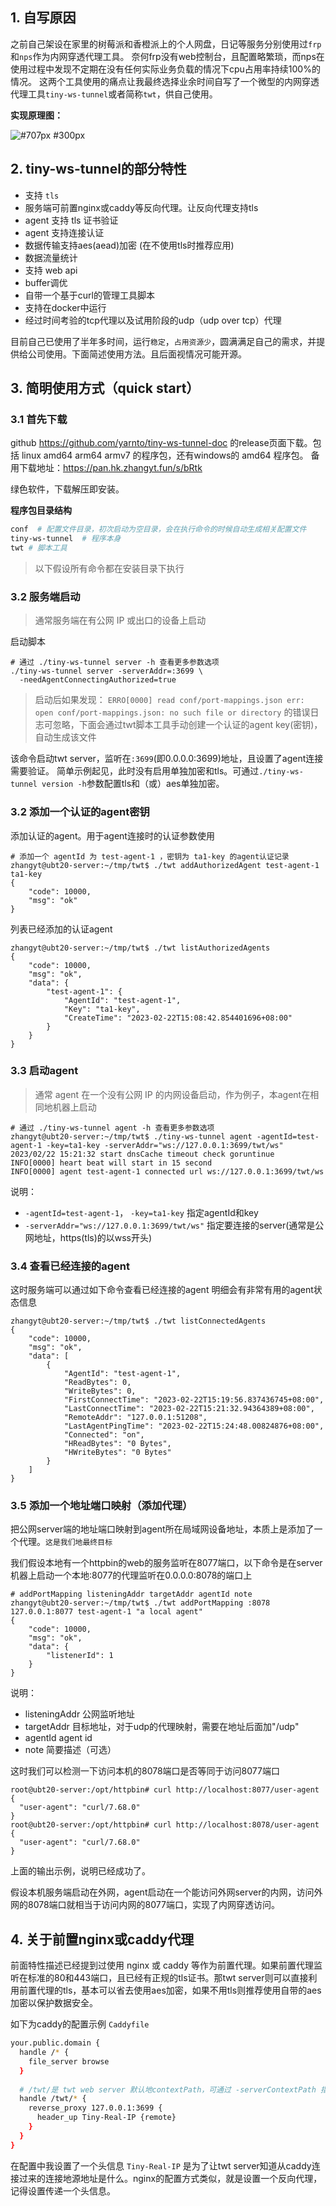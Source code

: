 ## 1. 自写原因

之前自己架设在家里的树莓派和香橙派上的个人网盘，日记等服务分别使用过`frp`和`nps`作为内网穿透代理工具。
奈何frp没有web控制台，且配置略繁琐，而nps在使用过程中发现不定期在没有任何实际业务负载的情况下cpu占用率持续100%的情况。
这两个工具使用的痛点让我最终选择业余时间自写了一个微型的内网穿透代理工具`tiny-ws-tunnel`或者简称`twt`，供自己使用。

**实现原理图：**

![#707px #300px](https://www.wavesxa.com/opendoc/attachment/278-schematic-diagram.jpg?id=59)

## 2. tiny-ws-tunnel的部分特性

- 支持 `tls`
- 服务端可前置nginx或caddy等反向代理。让反向代理支持tls
- agent 支持 tls 证书验证
- agent 支持连接认证
- 数据传输支持aes(aead)加密 (在不使用tls时推荐应用)
- 数据流量统计
- 支持 web api
- buffer调优
- 自带一个基于curl的管理工具脚本
- 支持在docker中运行
- 经过时间考验的tcp代理以及试用阶段的udp（udp over tcp）代理

目前自己已使用了半年多时间，运行`稳定`，`占用资源少`，圆满满足自己的需求，并提供给公司使用。下面简述使用方法。且后面视情况可能开源。

## 3. 简明使用方式（quick start）

### 3.1 首先下载

github https://github.com/yarnto/tiny-ws-tunnel-doc 的release页面下载。包括 linux amd64 arm64 armv7 的程序包，还有windows的 amd64 程序包。
备用下载地址：https://pan.hk.zhangyt.fun/s/bRtk

绿色软件，下载解压即安装。

**程序包目录结构**

```bash
conf  # 配置文件目录，初次启动为空目录，会在执行命令的时候自动生成相关配置文件
tiny-ws-tunnel  # 程序本身
twt # 脚本工具
```

> 以下假设所有命令都在安装目录下执行

### 3.2 服务端启动

> 通常服务端在有公网 IP 或出口的设备上启动

启动脚本

```shell
# 通过 ./tiny-ws-tunnel server -h 查看更多参数选项
./tiny-ws-tunnel server -serverAddr=:3699 \
  -needAgentConnectingAuthorized=true
```

> 启动后如果发现：
> `ERRO[0000] read conf/port-mappings.json err: open conf/port-mappings.json: no such file or directory`
> 的错误日志可忽略，下面会通过twt脚本工具手动创建一个认证的agent key(密钥)，自动生成该文件

该命令启动twt server，监听在`:3699`(即0.0.0.0:3699)地址，且设置了agent连接需要验证。
简单示例起见，此时没有启用单独加密和tls。可通过`./tiny-ws-tunnel version -h`参数配置tls和（或）aes单独加密。

### 3.2 添加一个认证的agent密钥

添加认证的agent。用于agent连接时的认证参数使用

```shell
# 添加一个 agentId 为 test-agent-1 ，密钥为 ta1-key 的agent认证记录
zhangyt@ubt20-server:~/tmp/twt$ ./twt addAuthorizedAgent test-agent-1 ta1-key
{
    "code": 10000,
    "msg": "ok"
}
```

列表已经添加的认证agent

```shell
zhangyt@ubt20-server:~/tmp/twt$ ./twt listAuthorizedAgents
{
    "code": 10000,
    "msg": "ok",
    "data": {
        "test-agent-1": {
            "AgentId": "test-agent-1",
            "Key": "ta1-key",
            "CreateTime": "2023-02-22T15:08:42.854401696+08:00"
        }
    }
}
```

### 3.3 启动agent

> 通常 agent 在一个没有公网 IP 的内网设备启动，作为例子，本agent在相同地机器上启动

```shell
# 通过 ./tiny-ws-tunnel agent -h 查看更多参数选项
zhangyt@ubt20-server:~/tmp/twt$ ./tiny-ws-tunnel agent -agentId=test-agent-1 -key=ta1-key -serverAddr="ws://127.0.0.1:3699/twt/ws"
2023/02/22 15:21:32 start dnsCache timeout check goruntinue
INFO[0000] heart beat will start in 15 second           
INFO[0000] agent test-agent-1 connected url ws://127.0.0.1:3699/twt/ws 
```

说明：

- `-agentId=test-agent-1`， `-key=ta1-key` 指定agentId和key
- `-serverAddr="ws://127.0.0.1:3699/twt/ws"` 指定要连接的server(通常是公网地址，https(tls)的以wss开头)


### 3.4 查看已经连接的agent

这时服务端可以通过如下命令查看已经连接的agent
明细会有非常有用的agent状态信息

```
zhangyt@ubt20-server:~/tmp/twt$ ./twt listConnectedAgents
{
    "code": 10000,
    "msg": "ok",
    "data": [
        {
            "AgentId": "test-agent-1",
            "ReadBytes": 0,
            "WriteBytes": 0,
            "FirstConnectTime": "2023-02-22T15:19:56.837436745+08:00",
            "LastConnectTime": "2023-02-22T15:21:32.94364389+08:00",
            "RemoteAddr": "127.0.0.1:51208",
            "LastAgentPingTime": "2023-02-22T15:24:48.00824876+08:00",
            "Connected": "on",
            "HReadBytes": "0 Bytes",
            "HWriteBytes": "0 Bytes"
        }
    ]
}
```

### 3.5 添加一个地址端口映射（添加代理）

把公网server端的地址端口映射到agent所在局域网设备地址，本质上是添加了一个代理。`这是我们地最终目标`

我们假设本地有一个httpbin的web的服务监听在8077端口，以下命令是在server机器上启动一个本地:8077的代理监听在0.0.0.0:8078的端口上

```shell
# addPortMapping listeningAddr targetAddr agentId note
zhangyt@ubt20-server:~/tmp/twt$ ./twt addPortMapping :8078 127.0.0.1:8077 test-agent-1 "a local agent"
{
    "code": 10000,
    "msg": "ok",
    "data": {
        "listenerId": 1
    }
}
```

说明：

- listeningAddr 公网监听地址
- targetAddr 目标地址，对于udp的代理映射，需要在地址后面加"/udp"
- agentId agent id
- note 简要描述（可选）

这时我们可以检测一下访问本机的8078端口是否等同于访问8077端口

```
root@ubt20-server:/opt/httpbin# curl http://localhost:8077/user-agent
{
  "user-agent": "curl/7.68.0"
}
root@ubt20-server:/opt/httpbin# curl http://localhost:8078/user-agent
{
  "user-agent": "curl/7.68.0"
}
```

上面的输出示例，说明已经成功了。

假设本机服务端启动在外网，agent启动在一个能访问外网server的内网，访问外网的8078端口就相当于访问内网的8077端口，实现了内网穿透访问。

## 4. 关于前置nginx或caddy代理

前面特性描述已经提到过使用 nginx 或 caddy 等作为前置代理。如果前置代理监听在标准的80和443端口，且已经有正规的tls证书。那twt server则可以直接利用前置代理的tls，基本可以省去使用aes加密，如果不用tls则推荐使用自带的aes加密以保护数据安全。

如下为caddy的配置示例 `Caddyfile`

```bash
your.public.domain {
  handle /* {
    file_server browse
  }
  
  # /twt/是 twt web server 默认地contextPath，可通过 -serverContextPath 指定别地
  handle /twt/* {
    reverse_proxy 127.0.0.1:3699 {
      header_up Tiny-Real-IP {remote}
    }
  }
}
```

在配置中我设置了一个头信息 `Tiny-Real-IP` 是为了让twt server知道从caddy连接过来的连接地源地址是什么。nginx的配置方式类似，就是设置一个反向代理，记得设置传递一个头信息。
